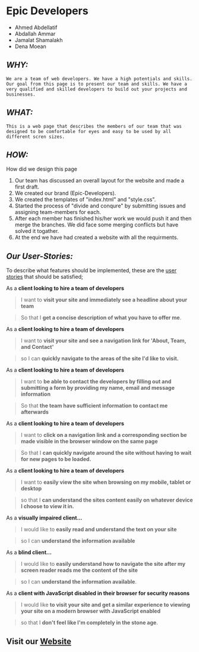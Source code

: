 # Epic Developers

- Ahmed Abdellatif
- Abdallah Ammar
- Jamalat Shamalakh
- Dena Moean

## _**WHY:**_
    We are a team of web developers. We have a high potentials and skills. Our goal from this page is to present our team and skills. We have a very qualified and skilled developers to build out your projects and businesses.

## _**WHAT:**_
    This is a web page that describes the members of our team that was designed to be comfortable for eyes and easy to be used by all different scren sizes.

## _**HOW:**_
How did we design this page
1. Our team has discussed an overall layout for the website and made a first draft.
2. We created our brand (Epic-Developers).
3. We created the templates of "index.html" and "style.css".
4. Started the process of "divide and conqure" by submitting issues and assigning team-members for each.
5. After each member has finished his/her work we would push it and then merge the branches. We did face some merging conflicts but have solved it togather.
6. At the end we have had created a website with all the requirments.

## _**Our User-Stories:**_
To describe what features should be implemented, these are the [user stories](https://en.wikipedia.org/wiki/User_story) that should be satisfied;

As a **client looking to hire a team of developers**

> I want to **visit your site and immediately see a headline about your team**

> So that I **get a concise description of what you have to offer me**.

As a **client looking to hire a team of developers**

> I want to **visit your site and see a navigation link for 'About, Team, and Contact'**

> so I can **quickly navigate to the areas of the site I'd like to visit.**

As a **client looking to hire a team of developers**

> I want to **be able to contact the developers by filling out and submitting a form by providing my name, email and message information**

> So that **the team have sufficient information to contact me afterwards**

As a **client looking to hire a team of developers**

> I want to **click on a navigation link and a corresponding section be made visible in the browser window on the same page**

> So that I **can quickly navigate around the site without having to wait for new pages to be loaded.**

As a **client looking to hire a team of developers**

> I want to **easily view the site when browsing on my mobile, tablet or desktop**

> so that I **can understand the sites content easily on whatever device I choose to view it in.**

As a **visually impaired client...**

> I would like to **easily read and understand the text on your site**

> so I can **understand the information available**

As a **blind client...**

> I would like to **easily understand how to navigate the site after my screen reader reads me the content of the site**

> so I can **understand the information available**.

As a **client with JavaScript disabled in their browser for security reasons**

> I would like **to visit your site and get a similar experience to viewing your site on a modern browser with JavaScript enabled**

> so that I **don't feel like I'm completely in the stone age**.


## Visit our [Website](https://facg6.github.io/epic-developers/.)
